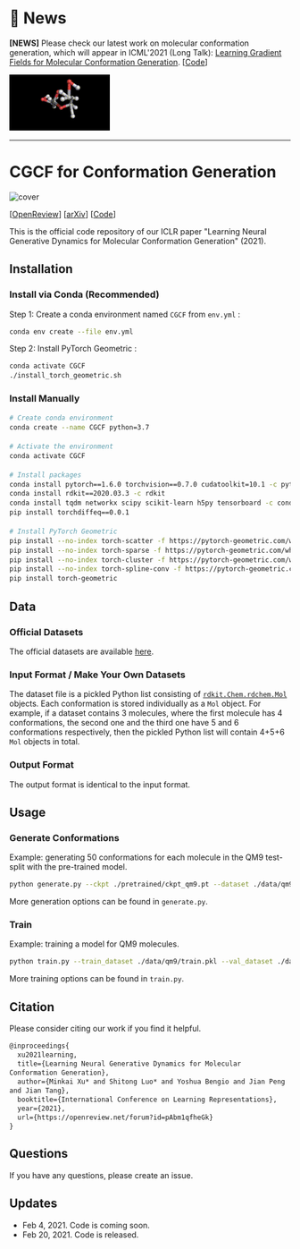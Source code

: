 # 📢 News 
**[NEWS]** Please check our latest work on molecular conformation generation, which will appear in ICML'2021 (Long Talk): [Learning Gradient Fields for Molecular Conformation Generation](https://arxiv.org/abs/2105.03902). [[Code](https://github.com/DeepGraphLearning/ConfGF)]

![ConfGF](confgf.gif)

-----





# CGCF for Conformation Generation

![cover](cover.png)

[[OpenReview](https://openreview.net/forum?id=pAbm1qfheGk)] [[arXiv](https://arxiv.org/abs/2102.10240)] [[Code](https://github.com/luost26/CGCF-ConfGen)]

This is the official code repository of our ICLR paper "Learning Neural Generative Dynamics for Molecular Conformation Generation" (2021).

## Installation

### Install via Conda (Recommended)

Step 1: Create a conda environment named `CGCF` from `env.yml` :

```bash
conda env create --file env.yml
```

Step 2: Install PyTorch Geometric :

```bash
conda activate CGCF
./install_torch_geometric.sh
```

### Install Manually

```bash
# Create conda environment
conda create --name CGCF python=3.7

# Activate the environment
conda activate CGCF

# Install packages
conda install pytorch==1.6.0 torchvision==0.7.0 cudatoolkit=10.1 -c pytorch
conda install rdkit==2020.03.3 -c rdkit
conda install tqdm networkx scipy scikit-learn h5py tensorboard -c conda-forge
pip install torchdiffeq==0.0.1

# Install PyTorch Geometric
pip install --no-index torch-scatter -f https://pytorch-geometric.com/whl/torch-1.6.0+cu101.html
pip install --no-index torch-sparse -f https://pytorch-geometric.com/whl/torch-1.6.0+cu101.html
pip install --no-index torch-cluster -f https://pytorch-geometric.com/whl/torch-1.6.0+cu101.html
pip install --no-index torch-spline-conv -f https://pytorch-geometric.com/whl/torch-1.6.0+cu101.html
pip install torch-geometric
```

## Data

### Official Datasets

The official datasets are available [here](https://drive.google.com/file/d/1O3gEZUFT1s8ublLQxskCUFaGa-C5dq_f/view?usp=sharing).

### Input Format / Make Your Own Datasets

The dataset file is a pickled Python list consisting of [``rdkit.Chem.rdchem.Mol``](https://www.rdkit.org/docs/source/rdkit.Chem.rdchem.html#rdkit.Chem.rdchem.Mol) objects. Each conformation is stored individually as a `Mol` object. For example, if a dataset contains 3 molecules, where the first molecule has 4 conformations, the second one and the third one have 5 and 6 conformations respectively, then the pickled Python list will contain 4+5+6 `Mol` objects in total.

### Output Format

The output format is identical to the input format.

## Usage

### Generate Conformations

Example: generating 50 conformations for each molecule in the QM9 test-split with the pre-trained model.

```bash
python generate.py --ckpt ./pretrained/ckpt_qm9.pt --dataset ./data/qm9/test.pkl --num_samples 50 --out ./generated.pkl
```

More generation options can be found in `generate.py`.

### Train

Example: training a model for QM9 molecules.

```bash
python train.py --train_dataset ./data/qm9/train.pkl --val_dataset ./data/qm9/val.pkl
```

More training options can be found in `train.py`.

## Citation

Please consider citing our work if you find it helpful.

```
@inproceedings{
  xu2021learning,
  title={Learning Neural Generative Dynamics for Molecular Conformation Generation},
  author={Minkai Xu* and Shitong Luo* and Yoshua Bengio and Jian Peng and Jian Tang},
  booktitle={International Conference on Learning Representations},
  year={2021},
  url={https://openreview.net/forum?id=pAbm1qfheGk}
}
```

## Questions

If you have any questions, please create an issue.

## Updates

- Feb 4, 2021. Code is coming soon.
- Feb 20, 2021. Code is released.

